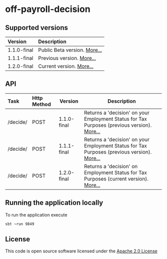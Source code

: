 # off-payroll-decision


## Supported versions
| Version | Description |
|:--------|:------------|
|1.1.0-final|Public Beta version. [More...](./docs/api_1.1.0-final.md)|
|1.1.1-final|Previous version. [More...](./docs/api_1.1.1-final.md)|
|1.2.0-final|Current version. [More...](./docs/api_1.2.0-final.md)|



## API
| Task    | Http Method | Version   | Description |
|:--------|:------------|-----------|-------------|
|/decide/ | POST        |1.1.0-final|Returns a 'decision' on your Employment Status for Tax Purposes (previous version). [More...](./docs/api_1.1.0-final.md)|
|/decide/ | POST        |1.1.1-final|Returns a 'decision' on your Employment Status for Tax Purposes (previous version). [More...](./docs/api_1.1.1-final.md)|
|/decide/ | POST        |1.2.0-final|Returns a 'decision' on Employment Status for Tax Purposes (current version). [More...](./docs/api_1.2.0-final.md)|


## Running the application locally
To run the application execute

```
sbt ~run 9849

```

## License

This code is open source software licensed under the [Apache 2.0 License](http://www.apache.org/licenses/LICENSE-2.0.html) 
